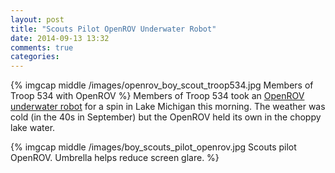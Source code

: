 ```yaml
---
layout: post
title: "Scouts Pilot OpenROV Underwater Robot"
date: 2014-09-13 13:32
comments: true
categories: 
---
```

{% imgcap middle /images/openrov_boy_scout_troop534.jpg Members of Troop 534 with OpenROV %}
Members of Troop 534 took an [OpenROV underwater robot](http://rayhightower.com/blog/2014/06/16/citizen-science-with-openrov/) for a spin in Lake Michigan this morning. The weather was cold (in the 40s in September) but the OpenROV held its own in the choppy lake water.

{% imgcap middle /images/boy_scouts_pilot_openrov.jpg Scouts pilot OpenROV. Umbrella helps reduce screen glare. %}
